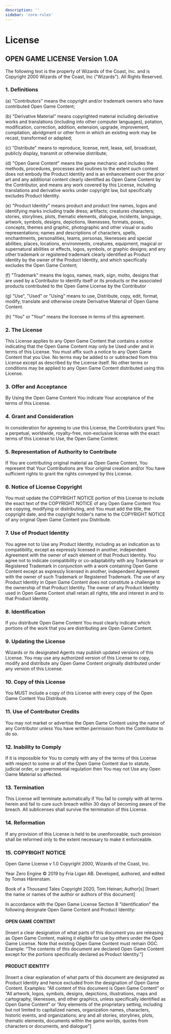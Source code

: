 ```yaml
---
description: ''
sidebar: 'core-rules'
---
```


# License

## OPEN GAME LICENSE Version 1.0A

The following text is the property of Wizards of the Coast, Inc. and is Copyright 2000 Wizards of the Coast, Inc ("Wizards"). All Rights Reserved.

### 1. Definitions

(a) "Contributors" means the copyright and/or trademark owners who have contributed Open Game Content;

(b) "Derivative Material" means copyrighted material including derivative works and translations (including into other computer languages), potation, modification, correction, addition, extension, upgrade, improvement, compilation, abridgment or other form in which an existing work may be recast, transformed or adapted;

(c) "Distribute" means to reproduce, license, rent, lease, sell, broadcast, publicly display, transmit or otherwise distribute;

(d) "Open Game Content" means the game mechanic and includes the methods, procedures, processes and routines to the extent such content does not embody the Product Identity and is an enhancement over the prior art and any additional content clearly identified as Open Game Content by the Contributor, and means any work covered by this License, including translations and derivative works under copyright law, but specifically excludes Product Identity.

(e) "Product Identity" means product and product line names, logos and identifying marks including trade dress; artifacts; creatures characters; stories, storylines, plots, thematic elements, dialogue, incidents, language, artwork, symbols, designs, depictions, likenesses, formats, poses, concepts, themes and graphic, photographic and other visual or audio representations; names and descriptions of characters, spells, enchantments, personalities, teams, personas, likenesses and special abilities; places, locations, environments, creatures, equipment, magical or supernatural abilities or effects, logos, symbols, or graphic designs; and any other trademark or registered trademark clearly identified as Product identity by the owner of the Product Identity, and which specifically excludes the Open Game Content;

(f) "Trademark" means the logos, names, mark, sign, motto, designs that are used by a Contributor to identify itself or its products or the associated products contributed to the Open Game License by the Contributor

(g) "Use", "Used" or "Using" means to use, Distribute, copy, edit, format, modify, translate and otherwise create Derivative Material of Open Game Content.

(h) "You" or "Your" means the licensee in terms of this agreement.

### 2. The License

This License applies to any Open Game Content that contains a notice indicating that the Open Game Content may only be Used under and in terms of this License. You must affix such a notice to any Open Game Content that you Use. No terms may be added to or subtracted from this License except as described by the License itself. No other terms or conditions may be applied to any Open Game Content distributed using this License.

### 3. Offer and Acceptance

By Using the Open Game Content You indicate Your acceptance of the terms of this License.

### 4. Grant and Consideration

In consideration for agreeing to use this License, the Contributors grant You a perpetual, worldwide, royalty-free, non-exclusive license with the exact terms of this License to Use, the Open Game Content.

### 5. Representation of Authority to Contribute

If You are contributing original material as Open Game Content, You represent that Your Contributions are Your original creation and/or You have sufficient rights to grant the rights conveyed by this License.

### 6. Notice of License Copyright

You must update the COPYRIGHT NOTICE portion of this License to include the exact text of the COPYRIGHT NOTICE of any Open Game Content You are copying, modifying or distributing, and You must add the title, the copyright date, and the copyright holder's name to the COPYRIGHT NOTICE of any original Open Game Content you Distribute.

### 7. Use of Product Identity

You agree not to Use any Product Identity, including as an indication as to compatibility, except as expressly licensed in another, independent Agreement with the owner of each element of that Product Identity. You agree not to indicate compatibility or co-adaptability with any Trademark or Registered Trademark in conjunction with a work containing Open Game Content except as expressly licensed in another, independent Agreement with the owner of such Trademark or Registered Trademark. The use of any Product Identity in Open Game Content does not constitute a challenge to the ownership of that Product Identity. The owner of any Product Identity used in Open Game Content shall retain all rights, title and interest in and to that Product Identity.

### 8. Identification

If you distribute Open Game Content You must clearly indicate which portions of the work that you are distributing are Open Game Content.

### 9. Updating the License

Wizards or its designated Agents may publish updated versions of this License. You may use any authorized version of this License to copy, modify and distribute any Open Game Content originally distributed under any version of this License.

### 10. Copy of this License

You MUST include a copy of this License with every copy of the Open Game Content You Distribute.

### 11. Use of Contributor Credits

You may not market or advertise the Open Game Content using the name of any Contributor unless You have written permission from the Contributor to do so.

### 12. Inability to Comply

If it is impossible for You to comply with any of the terms of this License with respect to some or all of the Open Game Content due to statute, judicial order, or governmental regulation then You may not Use any Open Game Material so affected.

### 13. Termination

This License will terminate automatically if You fail to comply with all terms herein and fail to cure such breach within 30 days of becoming aware of the breach. All sublicenses shall survive the termination of this License.

### 14. Reformation

If any provision of this License is held to be unenforceable, such provision shall be reformed only to the extent necessary to make it enforceable.

### 15. COPYRIGHT NOTICE

Open Game License v 1.0 Copyright 2000, Wizards of the Coast, Inc.

Year Zero Engine &copy; 2019 by Fria Ligan AB. Developed, authored, and edited by Tomas H&auml;renstam.

Book of a Thousand Tales Copyright 2020, Tom Heinan; Author[s] [Insert the name or names of the author or authors of this document]

In accordance with the Open Game License Section 8 "Identification" the following designate Open Game Content and Product Identity:

#### OPEN GAME CONTENT

[Insert a clear designation of what parts of this document you are releasing as Open Game Content, making it eligible for use by others under the Open Game License. Note that existing Open Game Content must remain OGC. Example: “The contents of this document are declared Open Game Content except for the portions specifically declared as Product Identity.”]

#### PRODUCT IDENTITY

[Insert a clear explanation of what parts of this document are designated as Product Identity and hence excluded from the designation of Open Game Content. Examples: “All content of this document is Open Game Content” or “All artwork, logos, symbols, designs, depictions, illustrations, maps and cartography, likenesses, and other graphics, unless specifically identified as Open Game Content” or “Any elements of the proprietary setting, including but not limited to capitalized names, organization names, characters, historic events, and organizations; any and all stories, storylines, plots, thematic elements, documents within the game worlds, quotes from characters or documents, and dialogue”]
